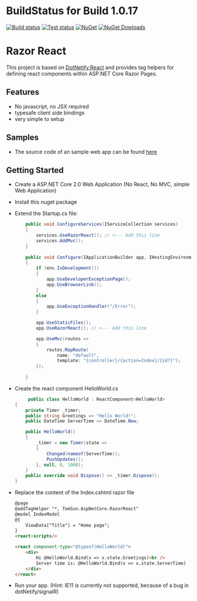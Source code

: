 # BuildStatus for Build 1.0.17

[![Build status](https://img.shields.io/appveyor/ci/TFTomSun/aspnetcore-razorreact.svg)](https://ci.appveyor.com/project/TFTomSun/aspnetcore-razorreact) 
[![Test status](https://img.shields.io/appveyor/tests/TFTomSun/aspnetcore-razorreact.svg)](https://ci.appveyor.com/project/TFTomSun/aspnetcore-razorreact/build/tests)
[![NuGet](https://img.shields.io/nuget/v/TomSun.AspNetCore.RazorReact.svg?style=flat-square)](https://www.nuget.org/packages/TomSun.AspNetCore.RazorReact/) 
[![NuGet Dowloads](https://img.shields.io/nuget/dt/TomSun.AspNetCore.RazorReact.svg)](https://www.nuget.org/packages/TomSun.AspNetCore.RazorReact/) 

# Razor React 

This project is based on [DotNetify.React](https://github.com/dsuryd/dotNetify) and provides tag helpers for defining react components within ASP.NET Core Razor Pages. 
## Features
* No javascript, no JSX required
* typesafe client side bindings
* very simple to setup

## Samples
* The source code of an sample web app can be found [here](https://github.com/TFTomSun/AspNetCore.RazorReact.DemoApp "Razor React Sample App")

## Getting Started
* Create a ASP.NET Core 2.0 Web Application (No React, No MVC, simple Web Application)
* Install this nuget package
* Extend the Startup.cs file:

    ```csharp
        public void ConfigureServices(IServiceCollection services)
        {
            services.UseRazorReact(); // <--- Add this line
            services.AddMvc();
        }
        
        public void Configure(IApplicationBuilder app, IHostingEnvironment env)
        {
            if (env.IsDevelopment())
            {
                app.UseDeveloperExceptionPage();
                app.UseBrowserLink();
            }
            else
            {
                app.UseExceptionHandler("/Error");
            }

            app.UseStaticFiles();
            app.UseRazorReact(); // <--- Add this line

            app.UseMvc(routes =>
            {
                routes.MapRoute(
                    name: "default",
                    template: "{controller}/{action=Index}/{id?}");
            });
            
        }
    ```
    
* Create the react component HelloWorld.cs
    ```csharp
         public class HelloWorld : ReactComponent<HelloWorld>
    {
        private Timer _timer;
        public string Greetings => "Hello World!";
        public DateTime ServerTime => DateTime.Now;

        public HelloWorld()
        {
            _timer = new Timer(state =>
            {
                Changed(nameof(ServerTime));
                PushUpdates();
            }, null, 0, 1000);
        }
        public override void Dispose() => _timer.Dispose();
    }
    ```
    
* Replace the content of the Index.cshtml razor file
    ```html
    @page
    @addTagHelper "*, TomSun.AspNetCore.RazorReact"
    @model IndexModel
    @{
        ViewData["Title"] = "Home page";
    }
    <react-scripts/>

    <react component-type="@typeof(HelloWorld)">
        <div>
            Hi @HelloWorld.Bind(x => x.state.Greetings)<br />
            Server time is: @HelloWorld.Bind(x => x.state.ServerTime)
        </div>
    </react>
    ```
* Run your app. (Hint: IE11 is currently not supported, because of a bug in dotNetify/signalR)

